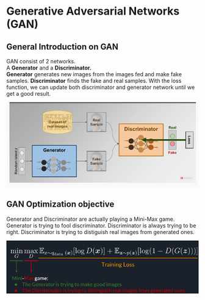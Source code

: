 # Generative Adversarial Networks (GAN)
  
## General Introduction on GAN
  
GAN consist of 2 networks. \
A **Generator** and a **Discriminator.** \
**Generator** generates new images from the images fed and make fake samples. **Discriminator** finds the fake and real samples. With the loss function, we can update both discriminator and generator network until we get a good result.
  
  
<img src="https://github.com/Amchuz/Generative-Adversarial-Networks-GAN/blob/master/GAN.png">
  
## GAN Optimization objective
  
Generator and Discriminator are actually playing a Mini-Max game. Generator is trying to fool discriminator. Discriminator is always trying to be right. Discriminator is trying to distiguish real images from generated ones. 
  
<img src="https://github.com/Amchuz/Generative-Adversarial-Networks-GAN/blob/master/Mini-max%20game.png">

